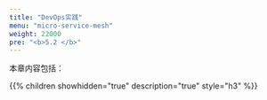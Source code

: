 ```yaml
---
title: "DevOps实践"
menu: "micro-service-mesh"
weight: 22000
pre: "<b>5.2 </b>"
---
```


本章内容包括：

{{% children showhidden="true" description="true" style="h3"  %}}